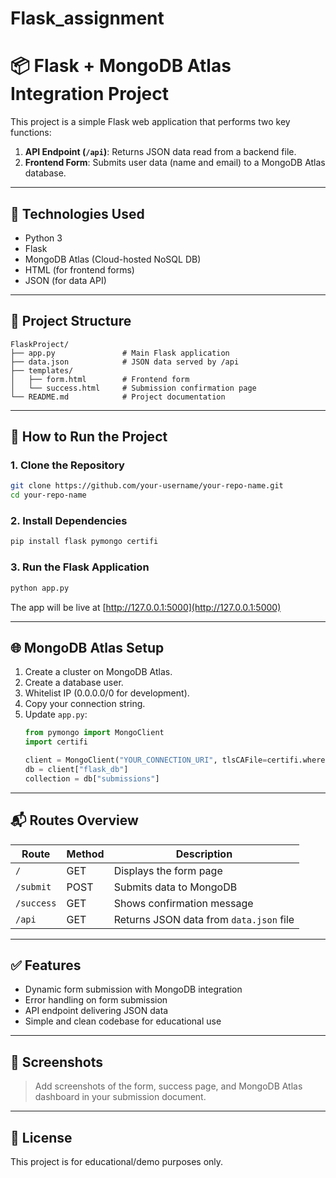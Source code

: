 # Flask_assignment

# 📦 Flask + MongoDB Atlas Integration Project

This project is a simple Flask web application that performs two key functions:

1. **API Endpoint (`/api`)**: Returns JSON data read from a backend file.
2. **Frontend Form**: Submits user data (name and email) to a MongoDB Atlas database.

---

## 🔧 Technologies Used

- Python 3
- Flask
- MongoDB Atlas (Cloud-hosted NoSQL DB)
- HTML (for frontend forms)
- JSON (for data API)

---

## 📁 Project Structure

```
FlaskProject/
├── app.py               # Main Flask application
├── data.json            # JSON data served by /api
├── templates/
│   ├── form.html        # Frontend form
│   └── success.html     # Submission confirmation page
└── README.md            # Project documentation
```

---

## 🚀 How to Run the Project

### 1. Clone the Repository

```bash
git clone https://github.com/your-username/your-repo-name.git
cd your-repo-name
```

### 2. Install Dependencies

```bash
pip install flask pymongo certifi
```

### 3. Run the Flask Application

```bash
python app.py
```

The app will be live at [http://127.0.0.1:5000](http://127.0.0.1:5000)

---

## 🌐 MongoDB Atlas Setup

1. Create a cluster on MongoDB Atlas.
2. Create a database user.
3. Whitelist IP (0.0.0.0/0 for development).
4. Copy your connection string.
5. Update `app.py`:
   ```python
   from pymongo import MongoClient
   import certifi

   client = MongoClient("YOUR_CONNECTION_URI", tlsCAFile=certifi.where())
   db = client["flask_db"]
   collection = db["submissions"]
   ```

---

## 📬 Routes Overview

| Route       | Method | Description                                  |
|-------------|--------|----------------------------------------------|
| `/`         | GET    | Displays the form page                        |
| `/submit`   | POST   | Submits data to MongoDB                       |
| `/success`  | GET    | Shows confirmation message                    |
| `/api`      | GET    | Returns JSON data from `data.json` file      |

---

## ✅ Features

- Dynamic form submission with MongoDB integration
- Error handling on form submission
- API endpoint delivering JSON data
- Simple and clean codebase for educational use

---

## 📸 Screenshots

> Add screenshots of the form, success page, and MongoDB Atlas dashboard in your submission document.

---

## 📌 License

This project is for educational/demo purposes only.
